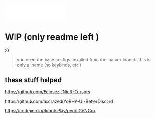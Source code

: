 <div>
    <img src="./assets/title.svg" height="50px">
</dib>



# WIP (only readme left )

:0

> you need the base configs installed from the master branch, this is only a theme (no keybinds, etc )


## these stuff helped

https://github.com/Beinsezii/NieR-Cursors

https://github.com/accrazed/YoRHA-UI-BetterDiscord

https://codepen.io/RobotsPlay/pen/bGeNGdx
